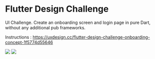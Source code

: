 # Flutter Design Challenge

UI Challenge. Create an onboarding screen and login page in pure Dart, without any additional pub frameworks.

Instructions : https://uxdesign.cc/flutter-design-challenge-onboarding-concept-1f5774d55646


![](https://schmit.be/images/Flutter/onboarding/01.png) ![](https://schmit.be/images/Flutter/onboarding/02.png)
